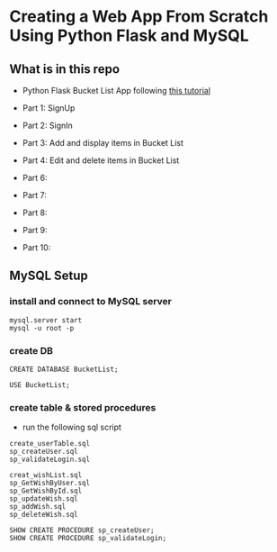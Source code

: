 
# Creating a Web App From Scratch Using Python Flask and MySQL

## What is in this repo

* Python Flask Bucket List App following [this tutorial](https://code.tutsplus.com/series/creating-a-web-app-from-scratch-using-python-flask-and-mysql--cms-827)

* Part 1: SignUp
* Part 2: SignIn
* Part 3: Add and display items in Bucket List
* Part 4: Edit and delete items in Bucket List
* Part 6:
* Part 7: 
* Part 8: 
* Part 9:
* Part 10: 



## MySQL Setup
### install and connect to MySQL server
```
mysql.server start
mysql -u root -p
```
### create DB
```
CREATE DATABASE BucketList;
```
```
USE BucketList;
```
### create table & stored procedures
* run the following sql script
```
create_userTable.sql
sp_createUser.sql
sp_validateLogin.sql

creat_wishList.sql
sp_GetWishByUser.sql
sp_GetWishById.sql
sp_updateWish.sql
sp_addWish.sql
sp_deleteWish.sql

SHOW CREATE PROCEDURE sp_createUser;
SHOW CREATE PROCEDURE sp_validateLogin;
```
